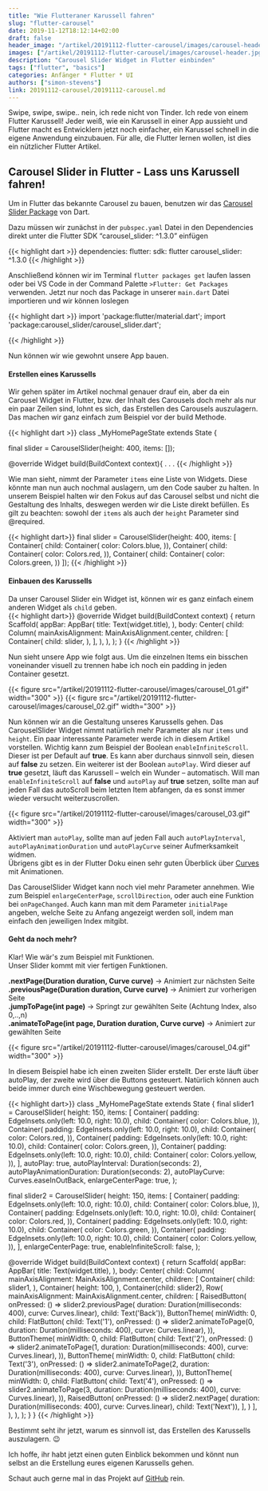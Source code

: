 ```yaml
---
title: "Wie Flutteraner Karussell fahren"
slug: "flutter-carousel" 
date: 2019-11-12T18:12:14+02:00
draft: false
header_image: "/artikel/20191112-flutter-carousel/images/carousel-header.jpg"
images: ["/artikel/20191112-flutter-carousel/images/carousel-header.jpg"]
description: "Carousel Slider Widget in Flutter einbinden"
tags: ["flutter", "basics"]
categories: Anfänger * Flutter * UI
authors: ["simon-stevens"]
link: 20191112-carousel/20191112-carousel.md
---
```


Swipe, swipe, swipe.. nein, ich rede nicht von Tinder. Ich rede von einem Flutter Karussell! Jeder weiß, wie ein Karussell in einer App aussieht und Flutter macht es Entwicklern jetzt noch einfacher, ein Karussel schnell in die eigene Anwendung einzubauen. Für alle, die Flutter lernen wollen, ist dies ein nützlicher Flutter Artikel.


## Carousel Slider in Flutter - Lass uns Karussell fahren!

Um in Flutter das bekannte Carousel zu bauen, benutzen wir das <a href="https://pub.dev/packages/carousel_slider" target="_blank">Carousel Slider Package</a> von Dart.

Dazu müssen wir zunächst in der `pubspec.yaml` Datei in den Dependencies direkt unter die Flutter SDK “carousel_slider: ^1.3.0” einfügen

{{< highlight dart >}}
    dependencies:
        flutter:
            sdk: flutter
        carousel_slider: ^1.3.0
{{< /highlight >}}

Anschließend können wir im Terminal `flutter packages get` laufen lassen oder bei VS Code in der Command Palette `>Flutter: Get Packages` verwenden.
Jetzt nur noch das Package in unserer `main.dart` Datei importieren und wir können loslegen

{{< highlight dart >}}
    import 'package:flutter/material.dart';
    import 'package:carousel_slider/carousel_slider.dart';

{{< /highlight >}}

Nun können wir wie gewohnt unsere App bauen.

#### Erstellen eines Karussells

Wir gehen später im Artikel nochmal genauer drauf ein, aber da ein Carousel Widget in Flutter, bzw. der Inhalt des Carousels doch mehr als nur ein paar Zeilen sind, lohnt es sich, das Erstellen des Carousels auszulagern.
Das machen wir ganz einfach zum Beispiel vor der build Methode.

{{< highlight dart >}}
class _MyHomePageState extends State<MyHomePage> {

  final slider = CarouselSlider(height: 400, items: <Widget>[]);

  @override
  Widget build(BuildContext context){
  .
  .
  .
{{< /highlight >}}

Wie man sieht, nimmt der Parameter `items` eine Liste von Widgets. Diese könnte man nun auch nochmal auslagern, um den Code sauber zu halten. In unserem Beispiel halten wir den Fokus auf das Carousel selbst und nicht die Gestaltung des Inhalts, deswegen werden wir die Liste direkt befüllen.
Es gilt zu beachten: sowohl der `items` als auch der `height` Parameter sind @required.

{{< highlight dart>}}
  final slider = CarouselSlider(height: 400, items: <Widget>[
    Container(
        child: Container(
      color: Colors.blue,
    )),
    Container(
        child: Container(
      color: Colors.red,
    )),
    Container(
        child: Container(
      color: Colors.green,
    ))
  ]);
{{< /highlight >}}

#### Einbauen des Karussells

Da unser Carousel Slider ein Widget ist, können wir es ganz einfach einem anderen Widget als `child` geben.   
{{< highlight dart>}}
    @override
    Widget build(BuildContext context) {
        return Scaffold(
        appBar: AppBar(
            title: Text(widget.title),
        ),
        body: Center(
            child: Column(
            mainAxisAlignment: MainAxisAlignment.center,
            children: <Widget>[
                Container(
                child: slider,
                ),
            ],
            ),
        ),
        );
    }
{{< /highlight >}}

Nun sieht unsere App wie folgt aus. Um die einzelnen Items ein bisschen voneinander visuell zu trennen habe ich noch ein padding in jeden Container gesetzt.

{{< figure src="/artikel/20191112-flutter-carousel/images/carousel_01.gif" width="300" >}}
{{< figure src="/artikel/20191112-flutter-carousel/images/carousel_02.gif" width="300" >}}

Nun können wir an die Gestaltung unseres Karussells gehen. Das CarouselSlider Widget nimmt natürlich mehr Parameter als nur `items` und `height`.
Ein paar interessante Parameter werde ich in diesem Artikel vorstellen.
Wichtig kann zum Beispiel der Boolean `enableInfiniteScroll`. Dieser ist per Default auf **true**. Es kann aber durchaus sinnvoll sein, diesen auf **false** zu setzen. Ein weiterer ist der Boolean `autoPlay`. Wird dieser auf **true** gesetzt, läuft das Karussell – welch ein Wunder – automatisch. Will man `enableInfiniteScroll` auf **false** und `autoPlay` auf **true** setzen, sollte man auf jeden Fall das autoScroll beim letzten Item abfangen, da es sonst immer wieder versucht weiterzuscrollen.


{{< figure src="/artikel/20191112-flutter-carousel/images/carousel_03.gif" width="300" >}}

Aktiviert man `autoPlay`, sollte man auf jeden Fall auch `autoPlayInterval`, `autoPlayAnimationDuration` und `autoPlayCurve` seiner Aufmerksamkeit widmen. <br>
Übrigens gibt es in der Flutter Doku einen sehr guten Überblick über <a href="https://api.flutter.dev/flutter/animation/Curves-class.html" target="_blank">Curves</a> mit Animationen.

Das CarouselSlider Widget kann noch viel mehr Parameter annehmen. Wie zum Beispiel `enlargeCenterPage`, `scrollDirection`, oder auch eine Funktion bei `onPageChanged`. Auch kann man mit dem Parameter `initialPage` angeben, welche Seite zu Anfang angezeigt werden soll, indem man einfach den jeweiligen Index mitgibt.

#### Geht da noch mehr?

Klar! Wie wär's zum Beispiel mit Funktionen. <br>
Unser Slider kommt mit vier fertigen Funktionen. 

**.nextPage(Duration duration, Curve curve)** -> Animiert zur nächsten Seite<br>
**.previousPage(Duration duration, Curve curve)** -> Animiert zur vorherigen Seite<br>
**.jumpToPage(int page)** -> Springt zur gewählten Seite (Achtung Index, also 0,..,n)<br> 
**.animateToPage(int page, Duration duration, Curve curve)** -> Animiert zur gewählten Seite <br>


{{< figure src="/artikel/20191112-flutter-carousel/images/carousel_04.gif" width="300" >}}

In diesem Beispiel habe ich einen zweiten Slider erstellt. Der erste läuft über autoPlay, der zweite wird über die Buttons gesteuert. Natürlich können auch beide immer durch eine Wischbewegung gesteuert werden.

{{< highlight dart>}}
class _MyHomePageState extends State<MyHomePage> {
  final slider1 = CarouselSlider(
    height: 150,
    items: <Widget>[
      Container(
          padding: EdgeInsets.only(left: 10.0, right: 10.0),
          child: Container(
            color: Colors.blue,
          )),
      Container(
          padding: EdgeInsets.only(left: 10.0, right: 10.0),
          child: Container(
            color: Colors.red,
          )),
      Container(
          padding: EdgeInsets.only(left: 10.0, right: 10.0),
          child: Container(
            color: Colors.green,
          )),
      Container(
          padding: EdgeInsets.only(left: 10.0, right: 10.0),
          child: Container(
            color: Colors.yellow,
          )),
    ],
    autoPlay: true,
    autoPlayInterval: Duration(seconds: 2),
    autoPlayAnimationDuration: Duration(seconds: 2),
    autoPlayCurve: Curves.easeInOutBack,
    enlargeCenterPage: true,
  );

  final slider2 = CarouselSlider(
    height: 150,
    items: <Widget>[
      Container(
          padding: EdgeInsets.only(left: 10.0, right: 10.0),
          child: Container(
            color: Colors.blue,
          )),
      Container(
          padding: EdgeInsets.only(left: 10.0, right: 10.0),
          child: Container(
            color: Colors.red,
          )),
      Container(
          padding: EdgeInsets.only(left: 10.0, right: 10.0),
          child: Container(
            color: Colors.green,
          )),
      Container(
          padding: EdgeInsets.only(left: 10.0, right: 10.0),
          child: Container(
            color: Colors.yellow,
          )),
    ],
    enlargeCenterPage: true,
    enableInfiniteScroll: false,
  );

  @override
  Widget build(BuildContext context) {
    return Scaffold(
      appBar: AppBar(
        title: Text(widget.title),
      ),
      body: Center(
        child: Column(
          mainAxisAlignment: MainAxisAlignment.center,
          children: <Widget>[
            Container(
              child: slider1,
            ),
            Container(
              height: 100,
            ),
            Container(child: slider2),
            Row(
              mainAxisAlignment: MainAxisAlignment.center,
              children: <Widget>[
                RaisedButton(
                    onPressed: () => slider2.previousPage(
                        duration: Duration(milliseconds: 400),
                        curve: Curves.linear),
                    child: Text('Back')),
                ButtonTheme(
                    minWidth: 0,
                    child: FlatButton(
                      child: Text('1'),
                      onPressed: () => slider2.animateToPage(0,
                          duration: Duration(milliseconds: 400),
                          curve: Curves.linear),
                    )),
                ButtonTheme(
                    minWidth: 0,
                    child: FlatButton(
                      child: Text('2'),
                      onPressed: () => slider2.animateToPage(1,
                          duration: Duration(milliseconds: 400),
                          curve: Curves.linear),
                    )),
                ButtonTheme(
                    minWidth: 0,
                    child: FlatButton(
                      child: Text('3'),
                      onPressed: () => slider2.animateToPage(2,
                          duration: Duration(milliseconds: 400),
                          curve: Curves.linear),
                    )),
                ButtonTheme(
                    minWidth: 0,
                    child: FlatButton(
                      child: Text('4'),
                      onPressed: () => slider2.animateToPage(3,
                          duration: Duration(milliseconds: 400),
                          curve: Curves.linear),
                    )),
                RaisedButton(
                    onPressed: () => slider2.nextPage(
                        duration: Duration(milliseconds: 400),
                        curve: Curves.linear),
                    child: Text('Next')),
              ],
            )
          ],
        ),
      ),
    );
  }
}
{{< /highlight >}}

Bestimmt seht ihr jetzt, warum es sinnvoll ist, das Erstellen des Karussells auszulagern. :wink:

Ich hoffe, ihr habt jetzt einen guten Einblick bekommen und könnt nun selbst an die Erstellung eures eigenen Karussells gehen.

Schaut auch gerne mal in das Projekt auf <a href="https://github.com/coodoo-io/flutter-samples/tree/master/011-flutter-carousel" target="_blank" rel="noopener">GitHub</a> rein.